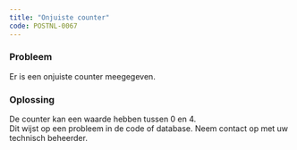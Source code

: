 ```yaml
---
title: "Onjuiste counter"
code: POSTNL-0067
---
```

### Probleem

Er is een onjuiste counter meegegeven.

### Oplossing

De counter kan een waarde hebben tussen 0 en 4.  
Dit wijst op een probleem in de code of database. Neem contact op met uw technisch beheerder.
